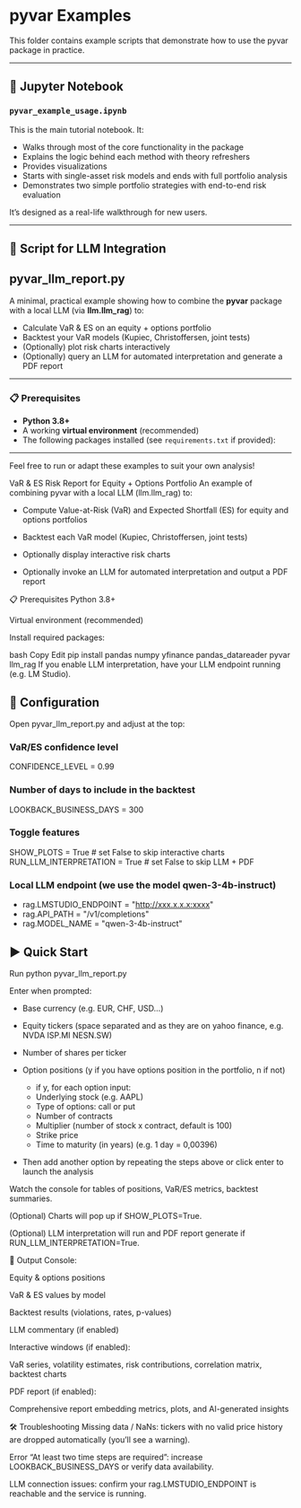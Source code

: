 # pyvar Examples

This folder contains example scripts that demonstrate how to use the pyvar package in practice.

---

## 📘 Jupyter Notebook

### `pyvar_example_usage.ipynb`

This is the main tutorial notebook. It:

- Walks through most of the core functionality in the package
- Explains the logic behind each method with theory refreshers
- Provides visualizations
- Starts with single-asset risk models and ends with full portfolio analysis
- Demonstrates two simple portfolio strategies with end-to-end risk evaluation

It’s designed as a real-life walkthrough for new users.

---

## 🤖 Script for LLM Integration

## pyvar_llm_report.py

A minimal, practical example showing how to combine the **pyvar** package with a local LLM (via **llm.llm_rag**) to:

- Calculate VaR & ES on an equity + options portfolio  
- Backtest your VaR models (Kupiec, Christoffersen, joint tests)  
- (Optionally) plot risk charts interactively  
- (Optionally) query an LLM for automated interpretation and generate a PDF report  

---

### 📋 Prerequisites

- **Python 3.8+**  
- A working **virtual environment** (recommended)  
- The following packages installed (see `requirements.txt` if provided):


---

Feel free to run or adapt these examples to suit your own analysis!


VaR & ES Risk Report for Equity + Options Portfolio
An example of combining pyvar with a local LLM (llm.llm_rag) to:

- Compute Value-at-Risk (VaR) and Expected Shortfall (ES) for equity and options portfolios

- Backtest each VaR model (Kupiec, Christoffersen, joint tests)

- Optionally display interactive risk charts

- Optionally invoke an LLM for automated interpretation and output a PDF report

📋 Prerequisites
Python 3.8+

Virtual environment (recommended)

Install required packages:

bash
Copy
Edit
pip install pandas numpy yfinance pandas_datareader pyvar llm_rag
If you enable LLM interpretation, have your LLM endpoint running (e.g. LM Studio).

## 🔧 Configuration
Open pyvar_llm_report.py and adjust at the top:

### VaR/ES confidence level
CONFIDENCE_LEVEL       = 0.99

### Number of days to include in the backtest
LOOKBACK_BUSINESS_DAYS = 300

### Toggle features
SHOW_PLOTS             = True   # set False to skip interactive charts
RUN_LLM_INTERPRETATION = True   # set False to skip LLM + PDF

### Local LLM endpoint (we use the model qwen-3-4b-instruct)
- rag.LMSTUDIO_ENDPOINT  = "http://xxx.x.x.x:xxxx"
- rag.API_PATH           = "/v1/completions"
- rag.MODEL_NAME         = "qwen-3-4b-instruct"


## ▶️ Quick Start
Run python pyvar_llm_report.py

Enter when prompted:

- Base currency (e.g. EUR, CHF, USD...)

- Equity tickers (space separated and as they are on yahoo finance, e.g. NVDA ISP.MI NESN.SW)

- Number of shares per ticker

- Option positions (y if you have options position in the portfolio, n if not)
   - if y, for each option input:
   - Underlying stock (e.g. AAPL)
   - Type of options: call or put
   - Number of contracts
   - Multiplier (number of stock x contract, default is 100)
   - Strike price
   - Time to maturity (in years) (e.g. 1 day = 0,00396)
- Then add another option by repeating the steps above or click enter to launch the analysis  

Watch the console for tables of positions, VaR/ES metrics, backtest summaries.

(Optional) Charts will pop up if SHOW_PLOTS=True.

(Optional) LLM interpretation will run and PDF report generate if RUN_LLM_INTERPRETATION=True.

📂 Output
Console:

Equity & options positions

VaR & ES values by model

Backtest results (violations, rates, p-values)

LLM commentary (if enabled)

Interactive windows (if enabled):

VaR series, volatility estimates, risk contributions, correlation matrix, backtest charts

PDF report (if enabled):

Comprehensive report embedding metrics, plots, and AI-generated insights

🛠 Troubleshooting
Missing data / NaNs: tickers with no valid price history are dropped automatically (you’ll see a warning).

Error “At least two time steps are required”: increase LOOKBACK_BUSINESS_DAYS or verify data availability.

LLM connection issues: confirm your rag.LMSTUDIO_ENDPOINT is reachable and the service is running.

